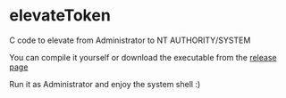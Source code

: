 # elevateToken
C code to elevate from Administrator to NT AUTHORITY/SYSTEM 

You can compile it yourself or download the executable from the [release page](https://github.com/oh-az/elevateToken/releases/tag/Release)

Run it as Administrator and enjoy the system shell :)
